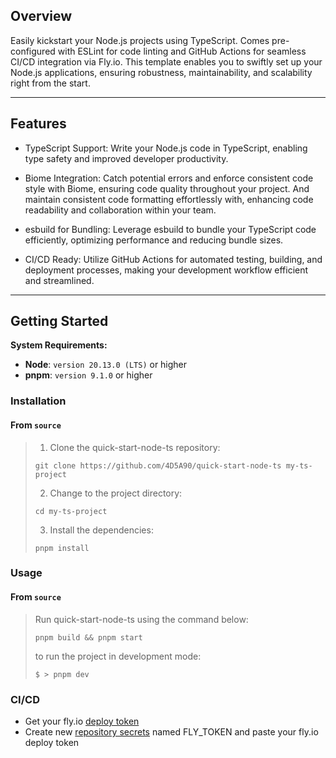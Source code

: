 ## Overview

Easily kickstart your Node.js projects using TypeScript. Comes pre-configured with ESLint for code linting and GitHub Actions for seamless CI/CD integration via Fly.io. This template enables you to swiftly set up your Node.js applications, ensuring robustness, maintainability, and scalability right from the start.

---

## Features

- TypeScript Support: Write your Node.js code in TypeScript, enabling type safety and improved developer productivity.

- Biome Integration: Catch potential errors and enforce consistent code style with Biome, ensuring code quality throughout your project. And maintain consistent code formatting effortlessly with, enhancing code readability and collaboration within your team.

- esbuild for Bundling: Leverage esbuild to bundle your TypeScript code efficiently, optimizing performance and reducing bundle sizes.

- CI/CD Ready: Utilize GitHub Actions for automated testing, building, and deployment processes, making your development workflow efficient and streamlined.

---

## Getting Started

**System Requirements:**

- **Node**: `version 20.13.0 (LTS)` or higher
- **pnpm**: `version 9.1.0` or higher

### Installation

<h4>From <code>source</code></h4>

> 1. Clone the quick-start-node-ts repository:
>
> ```console
> git clone https://github.com/4D5A90/quick-start-node-ts my-ts-project
> ```
>
> 2. Change to the project directory:
>
> ```console
> cd my-ts-project
> ```
>
> 3. Install the dependencies:
>
> ```console
> pnpm install
> ```

### Usage

<h4>From <code>source</code></h4>

> Run quick-start-node-ts using the command below:
>
> ```console
> pnpm build && pnpm start
> ```
>
> to run the project in development mode:
>
> ```console
> $ > pnpm dev
> ```

### CI/CD

- Get your fly.io [deploy token](https://fly.io/docs/reference/deploy-tokens/)
- Create new [repository secrets](https://docs.github.com/fr/actions/security-guides/using-secrets-in-github-actions) named FLY_TOKEN and paste your fly.io deploy token

